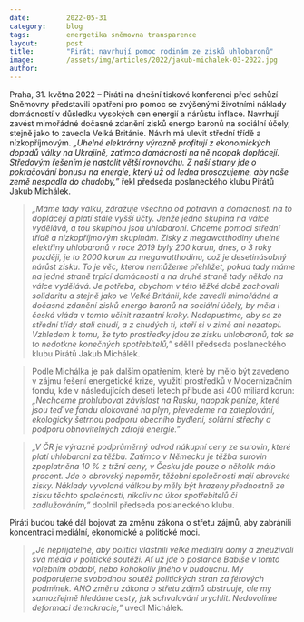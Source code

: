 ```yaml
---
date:         2022-05-31
category:     blog
tags:         energetika sněmovna transparence
layout:       post
title:        "Piráti navrhují pomoc rodinám ze zisků uhlobaronů"
image:        /assets/img/articles/2022/jakub-michalek-03-2022.jpg
author:       
---
```


Praha, 31. května 2022 – Piráti na dnešní tiskové konferenci před schůzí Sněmovny představili opatření pro pomoc se zvýšenými životními náklady domácností v důsledku vysokých cen energií a nárůstu inflace. Navrhují zavést mimořádné dočasné zdanění zisků energo baronů na sociální účely, stejně jako to zavedla Velká Británie. Návrh má ulevit střední třídě a nízkopříjmovým. *„Uhelné elektrárny výrazně profitují z ekonomických dopadů války na Ukrajině, zatímco domácnosti na ně naopak doplácejí. Středovým řešením je nastolit větší rovnováhu. Z naší strany jde o pokračování bonusu na energie, který už od ledna prosazujeme, aby naše země nespadla do chudoby,”* řekl předseda poslaneckého klubu Pirátů Jakub Michálek. 

> *„Máme tady válku, zdražuje všechno od potravin a domácnosti na to doplácejí a platí stále vyšší účty. Jenže jedna skupina na válce vydělává, a tou skupinou jsou uhlobaroni. Chceme pomoci střední třídě a nízkopříjmovým skupinám. Zisky z megawatthodiny uhelné elektřiny uhlobaronů v roce 2019 byly 200 korun, dnes, o 3 roky později, je to 2000 korun za megawatthodinu, což je desetinásobný nárůst zisku. To je věc, kterou nemůžeme přehlížet, pokud tady máme na jedné straně trpící domácnosti a na druhé straně tady někdo na válce vydělává. Je potřeba, abychom v této těžké době zachovali solidaritu a stejně jako ve Velké Británii, kde zavedli mimořádné a dočasné zdanění zisků energo baronů na sociální účely, by měla i česká vláda v tomto učinit razantní kroky. Nedopustíme, aby se ze střední třídy stali chudí, a z chudých ti, kteří si v zimě ani nezatopí. Vzhledem k tomu, že tyto prostředky jdou ze zisku uhlobaronů, tak se to nedotkne konečných spotřebitelů,”* sdělil předseda poslaneckého klubu Pirátů Jakub Michálek.

> Podle Michálka je pak dalším opatřením, které by mělo být zavedeno v zájmu řešení energetické krize, využití prostředků v Modernizačním fondu, kde v následujících deseti letech přibude asi 400 miliard korun: *„Nechceme prohlubovat závislost na Rusku, naopak peníze, které jsou teď ve fondu alokované na plyn, převedeme na zateplování, ekologicky šetrnou podporu obecního bydlení, solární střechy a podporu obnovitelných zdrojů energie.”*

> *„V ČR je výrazně podprůměrný odvod nákupní ceny ze surovin, které platí uhlobaroni za těžbu. Zatímco v Německu je těžba surovin zpoplatněna 10 % z tržní ceny, v Česku jde pouze o několik málo procent. Jde o obrovský nepoměr, těžební společnosti mají obrovské zisky. Náklady vyvolané válkou by měly být hrazeny přednostně ze zisku těchto společností, nikoliv na úkor spotřebitelů či zadlužováním,”* doplnil předseda poslaneckého klubu.

Piráti budou také dál bojovat za změnu zákona o střetu zájmů, aby zabránili koncentraci mediální, ekonomické a politické moci.

> *„Je nepřijatelné, aby politici vlastnili velké mediální domy a zneužívali svá média v politické soutěži. Ať už jde o poslance Babiše v tomto volebním období, nebo kohokoliv jiného v budoucnu. My podporujeme svobodnou soutěž politických stran za férových podmínek. ANO změnu zákona o střetu zájmů obstruuje, ale my samozřejmě hledáme cesty, jak schvalování urychlit. Nedovolíme deformaci demokracie,”* uvedl Michálek.
